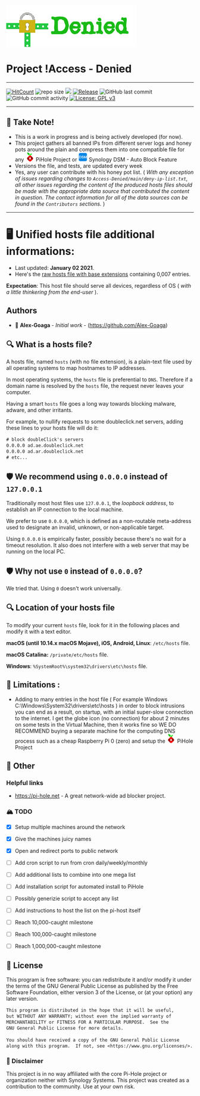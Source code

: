 ![Logo](https://github.com/Alex-Goaga/Access-Denied/blob/main/includes/logo.png)

# Project !Access - Denied
----
[![HitCount](http://hits.dwyl.com/Alex-Goaga/Access-Denied.svg)](http://hits.dwyl.com/Alex-Goaga/Access-Denied) <img src="https://img.shields.io/github/repo-size/Alex-Goaga/Access-Denied?label=Repo%20Size&color=orange" alt="repo size" >  <img src="https://tokei.rs/b1/github/Alex-Goaga/Access-Denied">  [![Release](https://img.shields.io/github/release/Alex-Goaga/Access-Denied.svg)](https://github.com/Alex-Goaga/Access-Denied/releases/latest)   <img alt="GitHub last commit" src="https://img.shields.io/github/last-commit/Alex-Goaga/Access-Denied">  <img alt="GitHub commit activity" src="https://img.shields.io/github/commit-activity/y/Alex-Goaga/Access-Denied">  [![License: GPL v3](https://img.shields.io/badge/License-GPLv3-blue.svg)](https://www.gnu.org/licenses/gpl-3.0)




----

##  🏁 **Take Note!**
* This is a work in progress and is being actively developed (for now).
* This project gathers all banned IPs from different server logs and honey pots around the plain and compress them into one compatible file for any <img src="https://raw.githubusercontent.com/Alex-Goaga/Access-Denied/main/includes/pihole-logo.png" alt="Pi-hole" height="24"/> PiHole Project or <img src="https://raw.githubusercontent.com/Alex-Goaga/Access-Denied/main/includes/synology-logo.png" alt="Pi-hole" height="24"/>  Synology DSM - Auto Block Feature
* Versions the file, and tests, are updated every week 
* Yes, any user can contribute with his honey pot list. ( *With any exception of issues regarding changes to `Access-Denied/main/deny-ip-list.txt`, all other issues regarding the content of the produced hosts files should be made with the appropriate data source that contributed the content in question. The contact information for all of the data sources can be found in the `Contributors` sections.* )
----

# 🖥️ Unified hosts file additional informations:

* Last updated: **January 02 2021**.
* Here's the [raw hosts file with base extensions](https://raw.githubusercontent.com/Alex-Goaga/Access-Denied/main/deny-ip-list.txt) containing 0,007 entries.

**Expectation**: This host file should serve all devices, regardless of OS ( *with a little thinkering from the end-user* ).

## Authors

* 🍻 **Alex-Goaga** - *Initial work* - (https://github.com/Alex-Goaga)

## 🔍 What is a hosts file?

A hosts file, named `hosts` (with no file extension), is a plain-text file
used by all operating systems to map hostnames to IP addresses.

In most operating systems, the `hosts` file is preferential to `DNS`.
Therefore if a domain name is resolved by the `hosts` file, the request never
leaves your computer.

Having a smart `hosts` file goes a long way towards blocking malware, adware,
and other irritants.

For example, to nullify requests to some doubleclick.net servers, adding these
lines to your hosts file will do it:

```text
# block doubleClick's servers
0.0.0.0 ad.ae.doubleclick.net
0.0.0.0 ad.ar.doubleclick.net
# etc...
```

## 🛡️ We recommend using `0.0.0.0` instead of `127.0.0.1`

Traditionally most host files use `127.0.0.1`, the *loopback address*, to establish an IP connection to the local machine.

We prefer to use `0.0.0.0`, which is defined as a non-routable meta-address used to designate an invalid, unknown, or non-applicable target.

Using `0.0.0.0` is empirically faster, possibly because there's no wait for a timeout resolution. It also does not
interfere with a web server that may be running on the local PC.

## 🛡️ Why not use `0` instead of `0.0.0.0`?

We tried that.  Using `0` doesn't work universally.


## 🔍 Location of your hosts file

To modify your current `hosts` file, look for it in the following places and modify it with a text
editor.

**macOS (until 10.14.x macOS Mojave), iOS, Android, Linux**: `/etc/hosts` file.

**macOS Catalina:** `/private/etc/hosts` file.

**Windows**: `%SystemRoot%\system32\drivers\etc\hosts` file.

## 🐌 Limitations :
*  Adding to many entries in the host file ( For example Windows C:\Windows\System32\drivers\etc\hosts ) in order to block intrusions you can end as a result, on startup, with an initial super-slow connection to the internet. I get the globe icon (no connection) for about 2 minutes on some tests in the Virtual Machine, then it works fine so WE DO RECOMMEND buying a separate machine for the computing DNS process such as a cheap Raspberry Pi 0 (zero) and setup the <img src="https://raw.githubusercontent.com/Alex-Goaga/Access-Denied/main/includes/pihole-logo.png" alt="Pi-hole" height="24"/> PiHole Project 


## 📜 Other

### Helpful links
* https://pi-hole.net - A great network-wide ad blocker project.

### 🏔️ TODO
- [X] Setup multiple machines around the network
- [X] Give the machines juicy names 
- [X] Open and redirect ports to public network
- [ ] Add cron script to run from cron daily/weekly/monthly
- [ ] Add additional lists to combine into one mega list
- [ ] Add installation script for automated install to PiHole
- [ ] Possibly generizie script to accept any list
- [ ] Add instructions to host the list on the pi-host itself
- [ ] Reach 10,000-caught milestone
- [ ] Reach 100,000-caught milestone
- [ ] Reach 1,000,000-caught milestone


## 📜 License

This program is free software: you can redistribute it and/or modify
    it under the terms of the GNU General Public License as published by
    the Free Software Foundation, either version 3 of the License, or
    (at your option) any later version.

    This program is distributed in the hope that it will be useful,
    but WITHOUT ANY WARRANTY; without even the implied warranty of
    MERCHANTABILITY or FITNESS FOR A PARTICULAR PURPOSE.  See the
    GNU General Public License for more details.

    You should have received a copy of the GNU General Public License
    along with this program.  If not, see <https://www.gnu.org/licenses/>.

### 📜 Disclaimer
This project is in no way affiliated with the core Pi-Hole project or organization neither with Synology Systems. This project was created as a contribution to the community. Use at your own risk.
